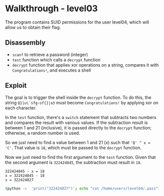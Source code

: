 # Walkthrough - level03

The program contains SUID permissions for the user level04, which will allow us to obtain their flag.

## Disassembly

- `scanf` to retrieve a password (integer)
- `test` function which calls a `decrypt` function
- `decrypt` function that applies xor operations on a string, compares it with `Congratulations!`, and executes a shell

## Exploit

The goal is to trigger the shell inside the `decrypt` function. To do this, the string ```Q}|u\`sfg~sf{}|a3``` must become `Congratulations!` by applying xor on each character.

In the `test` function, there's a `switch` statement that subtracts two numbers and compares the result with various values. If the subtraction result is between 1 and 21 (inclusive), it is passed directly to the `decrypt` function; otherwise, a random number is used.

So we just need to find a value between 1 and 21 (x) such that `'Q' ^ x = 'C'`. That value is `18`, which must be passed to the `decrypt` function.

Now we just need to find the first argument to the `test` function. Given that the second argument is `322424845`, the subtraction must result in `18`.

```
322424845 - x = 18
x = 322424845 - 18
x = 322424827
```

```bash
(python -c  'print("322424827")'; echo "cat /home/users/level04/.pass") | ./level03
```